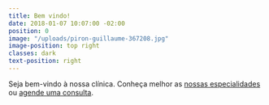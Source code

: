 ```yaml
---
title: Bem vindo!
date: 2018-01-07 10:07:00 -02:00
position: 0
image: "/uploads/piron-guillaume-367208.jpg"
image-position: top right
classes: dark
text-position: right
---
```


Seja bem-vindo à nossa clínica. Conheça melhor as
<a href="{{ site.baseurl }}/especialidades" data-text="nowrap">nossas especialidades</a> ou
<a href="#contato" data-text="nowrap">agende uma consulta</a>.